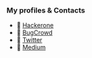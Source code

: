 ### My profiles & Contacts
- 🔰 [Hackerone](https://hackerone.com/br0k3nsec)
- 🔰 [BugCrowd](https://bugcrowd.com/br0k3nsec)
- 🔰 [Twitter](https://twitter.com/br0k3nsec)
- 🔰 [Medium](https://medium.com/@br0k3nsec)


